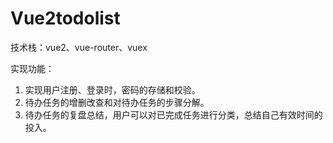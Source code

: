 # Vue2todolist
技术栈：vue2、vue-router、vuex

实现功能：
1. 实现用户注册、登录时，密码的存储和校验。
2. 待办任务的增删改查和对待办任务的步骤分解。
3. 待办任务的复盘总结，用户可以对已完成任务进行分类，总结自己有效时间的投入。
